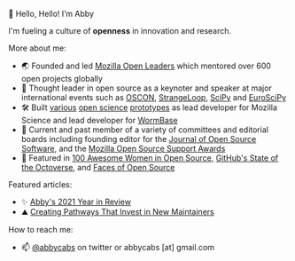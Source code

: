👋 Hello, Hello! I’m Abby

I'm fueling a culture of **openness** in innovation and research.

More about me:
* 🌏 Founded and led [Mozilla Open Leaders](https://medium.com/read-write-participate/introducing-open-leaders-x-ol%CB%A3-a12e049f5cc0?p=a12e049f5cc0) which mentored over 600 open projects globally
* 📣 Thought leader in open source as a keynoter and speaker at major international events such as [OSCON](https://conferences.oreilly.com/oscon/oscon-or-2018/public/schedule/speaker/307630.html), [StrangeLoop](https://www.youtube.com/watch?v=hKVUFL9clZo), [SciPy](https://www.youtube.com/watch?v=BBtRDLRWYIo) and [EuroSciPy](https://acabunoc.github.io/open-science-euroscipy-2016/#/)
* 🛠 Built [various](https://blog.mozilla.org/foundation-archive/mozilla-science/helping-research-on-the-web-one-prototype-at-a-time/) [open science](https://blog.mozilla.org/foundation-archive/mozilla-science/contributorship-badges-for-science-view-them-now/) [prototypes](https://blog.mozilla.org/foundation-archive/mozilla-science/code-as-as-research-object-new-phase/) as lead developer for Mozilla Science and lead developer for [WormBase](https://wormbase.org/)
* 👥 Current and past member of a variety of committees and editorial boards including founding editor for the [Journal of Open Source Software](https://joss.theoj.org/), and the [Mozilla Open Source Support Awards](https://www.mozilla.org/en-US/moss/)
* 🎉 Featured in [100 Awesome Women in Open Source](https://github.com/src-d/blog/blob/master/content/post/100-awesome-women-in-the-open-source-community-you-should-know.md), [GitHub's State of the Octoverse](https://octoverse.github.com/2016/), and [Faces of Open Source](https://www.facesofopensource.com/abigail-cabunoc-mayes/)

Featured articles:
* ✨ [Abby's 2021 Year in Review](https://medium.com/@abbycabs/abbys-2021-year-in-review-e4d8b00c7f5e)
* ⛰ [Creating Pathways That Invest in New Maintainers](https://medium.com/@abbycabs/creating-pathways-that-invest-in-new-maintainers-8ffb52e09681)

How to reach me:
* 📫 [@abbycabs](https://twitter.com/abbycabs) on twitter or abbycabs [at] gmail.com
